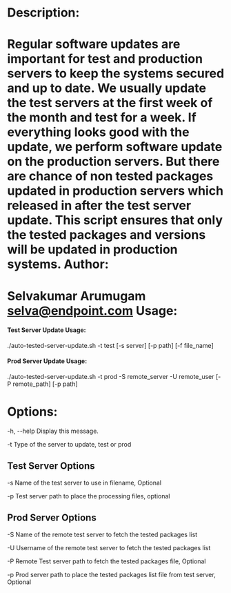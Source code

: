 Description:
===========
Regular software updates are important for test and production servers to keep the systems secured and up to date. We usually update the test servers at the first week of the month and test for a week. If everything looks good with the update, we perform software update on the production servers. But there are chance of non tested packages updated in production servers which released in after the test server update. This script ensures that only the tested packages and versions will be updated in production systems.
Author:
======
Selvakumar Arumugam <selva@endpoint.com>
Usage:
======
#### Test Server Update Usage: 
./auto-tested-server-update.sh -t test [-s server] [-p path] [-f file_name] 
#### Prod Server Update Usage: 
./auto-tested-server-update.sh -t prod -S remote_server -U remote_user [-P remote_path] [-p path]

Options:
======= 
   -h, --help    Display this message.
   
   -t            Type of the server to update, test or prod
   
Test Server Options
-------------------
   -s            Name of the test server to use in filename, Optional
   
   -p            Test server path to place the processing files, optional
   
Prod Server Options
-------------------
   -S            Name of the remote test server to fetch the tested packages list
   
   -U            Username of the remote test server to fetch the tested packages list
   
   -P            Remote Test server path to fetch the tested packages file, Optional
   
   -p            Prod server path to place the tested packages list file from test server, Optional


